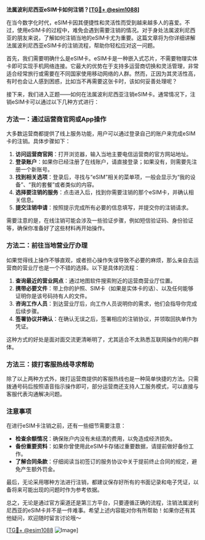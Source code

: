 **法属波利尼西亚eSIM卡如何注销？[[TG💪+ @esim1088](https://t.me/s/esim1088)]**

在当今数字化时代，eSIM卡因其便捷性和灵活性而受到越来越多人的喜爱。不过，使用eSIM卡的过程中，难免会遇到需要注销的情况。对于身处法属波利尼西亚的朋友来说，了解如何注销当地的eSIM卡尤为重要。这篇文章将为你详细讲解法属波利尼西亚eSIM卡的注销流程，帮助你轻松应对这一问题。

首先，我们需要明确什么是eSIM卡。eSIM卡是一种嵌入式芯片，不需要物理实体卡即可实现手机网络连接。它最大的优势在于支持多运营商切换和灵活管理，非常适合经常旅行或需要在不同国家使用移动网络的人群。然而，正因为其灵活性高，有时也会让人感到困惑，比如当不再需要这张卡时，该如何妥善处理呢？

接下来，我们进入正题——如何在法属波利尼西亚注销eSIM卡。通常情况下，注销eSIM卡可以通过以下几种方式进行：

### 方法一：通过运营商官网或App操作

大多数运营商都提供了线上服务功能，用户可以通过登录自己的账户来完成eSIM卡的注销。具体步骤如下：

1. **访问运营商官网**：打开浏览器，输入当地主要电信运营商的官方网站地址。
2. **登录账户**：如果你已经注册了在线账户，请直接登录；如果没有，则需要先注册一个新账号。
3. **找到相关选项**：登录后，寻找与“eSIM”相关的菜单项，一般会显示为“我的设备”、“我的套餐”或者类似的内容。
4. **选择要注销的服务**：点击进入后，找到你需要注销的那个eSIM卡，并确认相关信息。
5. **提交注销申请**：按照提示完成所有必要的信息填写，并提交你的注销请求。

需要注意的是，在线注销可能会涉及一些验证步骤，例如短信验证码、身份验证等，确保你准备好了这些材料再开始操作。

### 方法二：前往当地营业厅办理

如果觉得线上操作不够直观，或者担心操作失误导致不必要的麻烦，那么亲自去运营商的营业厅也是一个不错的选择。以下是具体的流程：

1. **查询最近的营业网点**：通过地图软件搜索附近的运营商营业厅位置。
2. **携带必要文件**：带上你的护照、SIM卡（如果是实体卡的话）、以及任何能够证明你是该号码持有人的文件。
3. **咨询工作人员**：到达营业厅后，向工作人员说明你的需求，他们会指导你完成后续步骤。
4. **签署协议并确认**：在确认无误之后，签署相应的注销协议，并领取回执单作为凭证。

这种方式的好处是面对面交流更清晰明了，尤其适合不太熟悉互联网操作的用户群体。

### 方法三：拨打客服热线寻求帮助

除了以上两种方式外，拨打运营商提供的客服热线也是一种简单快捷的方法。只需拨通号码后按照语音指示操作即可，部分运营商还支持人工服务模式，可以直接与客服代表沟通解决问题。

### 注意事项

在进行eSIM卡注销之前，还有一些细节需要注意：

- **检查余额情况**：确保账户内没有未结清的费用，以免造成经济损失。
- **备份重要资料**：如果你曾使用此eSIM卡存储过重要数据，请提前做好备份工作。
- **了解合同条款**：仔细阅读当初签订的服务协议中关于提前终止合同的规定，避免产生额外罚金。

最后，无论采用哪种方法进行注销，都建议保存好所有的书面记录和电子凭证，以备将来可能出现的问题时作为参考依据。

总之，无论是通过官方渠道还是第三方平台，只要遵循正确的流程，注销法属波利尼西亚的eSIM卡并不是一件难事。希望上述内容能对你有所帮助！如果你还有其他疑问，欢迎随时留言讨论哦～

[[TG💪+ @esim1088](https://t.me/s/esim1088) ![Image](https://i.postimg.cc/4NQfJmqS/Snipaste-2025-05-13-00-14-12.png)]